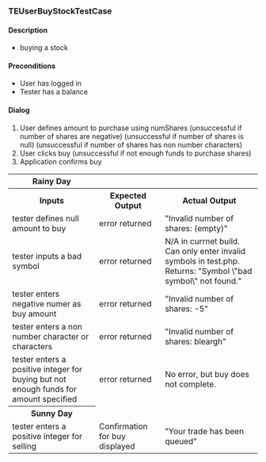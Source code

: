### TEUserBuyStockTestCase

#### Description
* buying a stock

#### Preconditions
* User has logged in
* Tester has a balance

#### Dialog
1. User defines amount to purchase using numShares
	(unsuccessful if number of shares are negative)
	(unsuccessful if number of shares is null)
	(unsuccessful if number of shares has non number characters)
2. User clicks buy
	(unsuccessful if not enough funds to purchase shares)
3. Application confirms buy

<table>
	<tr>
		<th>Rainy Day</th>
	</tr>
	<tr>
		<th>Inputs</th>
		<th>Expected Output</th>
		<th>Actual Output</th>
	</tr>
	<tr>
		<td>tester defines null amount to buy</td>
		<td>error returned</td>
		<td>"Invalid number of shares: (empty)"</td>
	</tr>
	<tr>
		<td>tester inputs a bad symbol</td>
		<td>error returned</td>
		<td>N/A in currnet build. Can only enter invalid symbols in test.php. Returns: "Symbol \"bad symbol\" not found."</td>
	</tr>
	<tr>
		<td>tester enters negative numer as buy amount</td>
		<td>error returned</td>
		<td>"Invalid number of shares: -5"</td>
	</tr>
	<tr>
		<td>tester enters a non number character or characters</td>
		<td>error returned</td>
		<td>"Invalid number of shares: bleargh"</td>
	</tr>
	<tr>
		<td>tester enters a positive integer for buying but not enough funds for amount specified</td>
		<td>error returned</td>
		<td>No error, but buy does not complete.</td>
	</tr>
	<tr>
		<th>Sunny Day</th>
	</tr>
	<tr>
		<td>tester enters a positive integer for selling</td>
		<td>Confirmation for buy displayed</td>
		<td>"Your trade has been queued"</td>
	</tr>
	
</table>